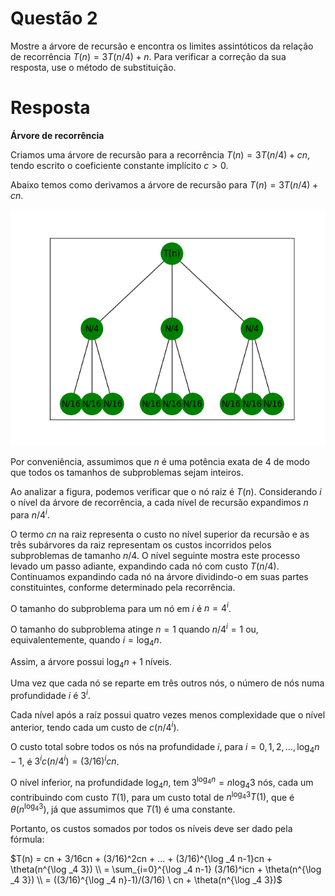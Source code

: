# **Questão 2**

Mostre a árvore de recursão e encontra os limites assintóticos da relação de recorrência $T(n) = 3T(n/4)+n$. Para verificar a correção da sua resposta, use o método de substituição.

# **Resposta**

**Árvore de recorrência**

Criamos uma árvore de recursão para a recorrência $T(n) = 3T(n/4)+cn$, tendo escrito o coeficiente constante implícito $c>0$.

Abaixo temos como derivamos a árvore de recursão para $T(n) = 3T(n/4)+cn$.

<div align="center">
    <img src='src/Figure_1.png'>
</div>

Por conveniência, assumimos que $n$ é uma potência exata de $4$ de modo que todos os tamanhos de subproblemas sejam inteiros.

Ao analizar a figura, podemos verificar que o nó raiz é $T(n)$. Considerando $i$ o nível da árvore de recorrência, a cada nível de recursão expandimos $n$ para $n/4^i$.

O termo $cn$ na raiz representa o custo no nível superior da recursão e as três subárvores da raiz representam os custos incorridos pelos subproblemas de tamanho $n/4$. O nível seguinte mostra este processo levado um passo adiante, expandindo cada nó com custo $T(n/4)$. Continuamos expandindo cada nó na árvore dividindo-o em suas partes constituintes, conforme determinado pela recorrência.

O tamanho do subproblema para um nó em $i$ é $n=4^i$.

O tamanho do subproblema atinge $n=1$ quando $n/4^i=1$ ou, equivalentemente, quando $i= \log _4 n$.

Assim, a árvore possui $\log _4 n+1$ níveis.

Uma vez que cada nó se reparte em três outros nós, o número de nós numa profundidade $i$ é $3^i$.

Cada nível após a raíz possui quatro vezes menos complexidade que o nível anterior, tendo cada um custo de $c(n/4^i)$.

O custo total sobre todos os nós na profundidade $i$, para $i=0,1,2,...,\log _4 n-1$, é $3^ic(n/4^i) = (3/16)^icn$.

O nível inferior, na profundidade $\log _4 n$, tem $3^{\log _4 n} = n\log _4 3$ nós, cada um contribuindo com custo $T(1)$, para um custo total de $n^{\log _4 3}T(1)$, que é $\theta(n^{\log _4 3})$‚ já que assumimos que $T(1)$ é uma constante.

Portanto, os custos somados por todos os níveis deve ser dado pela fórmula:

$T(n) = cn + 3/16cn + (3/16)^2cn + ... + (3/16)^{\log _4 n-1}cn + \theta(n^{\log _4 3})
\\ = \sum_{i=0}^{\log _4 n-1} (3/16)^icn + \theta(n^{\log _4 3})
\\ = ((3/16)^{\log _4 n}-1)/(3/16) \ cn  + \theta(n^{\log _4 3})$